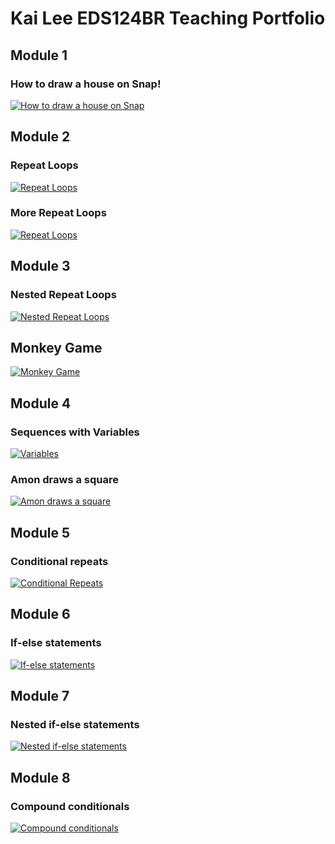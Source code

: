 # Kai Lee EDS124BR Teaching Portfolio 

## Module 1
### How to draw a house on Snap!
[![How to draw a house on Snap](https://img.youtube.com/vi/bER7YnFPYQM/0.jpg)](https://www.youtube.com/watch?v=bER7YnFPYQM)


## Module 2
### Repeat Loops
[![Repeat Loops](https://img.youtube.com/vi/64WwCHb327c/0.jpg)](https://www.youtube.com/watch?v=64WwCHb327c)

### More Repeat Loops
[![Repeat Loops](https://img.youtube.com/vi/dSTAkM76Ewc/0.jpg)](https://www.youtube.com/watch?v=dSTAkM76Ewc)


## Module 3
### Nested Repeat Loops
[![Nested Repeat Loops](https://img.youtube.com/vi/XRxk_vTA0p8/0.jpg)](https://www.youtube.com/watch?v=XRxk_vTA0p8)

## Monkey Game
[![Monkey Game](https://img.youtube.com/vi/huPrSdBYH_I/0.jpg)](https://www.youtube.com/watch?v=huPrSdBYH_I)



## Module 4
### Sequences with Variables
[![Variables](https://img.youtube.com/vi/J8zN96t1uQc/0.jpg)](https://www.youtube.com/watch?v=J8zN96t1uQc)

### Amon draws a square
[![Amon draws a square](https://img.youtube.com/vi/CYn-f0k1gOs/0.jpg)](https://www.youtube.com/watch?v=CYn-f0k1gOs)


## Module 5
### Conditional repeats
[![Conditional Repeats](https://img.youtube.com/vi/duNFn6s-EsU/0.jpg)](https://www.youtube.com/watch?v=duNFn6s-EsU)


## Module 6
### If-else statements
[![If-else statements](https://img.youtube.com/vi/ZHaCe-cF7jI/0.jpg)](https://www.youtube.com/watch?v=ZHaCe-cF7jI)


## Module 7
### Nested if-else statements
[![Nested if-else statements](https://img.youtube.com/vi/n8fJOjgreTA/0.jpg)](https://www.youtube.com/watch?v=n8fJOjgreTA)


## Module 8
### Compound conditionals
[![ Compound conditionals](https://img.youtube.com/vi/sBpcXcb-2Ds/0.jpg)](https://www.youtube.com/watch?v=sBpcXcb-2Ds)

